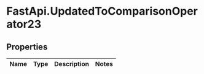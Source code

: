 # FastApi.UpdatedToComparisonOperator23

## Properties
Name | Type | Description | Notes
------------ | ------------- | ------------- | -------------
